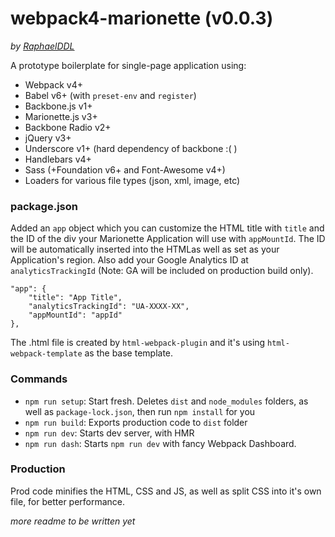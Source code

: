 # webpack4-marionette (v0.0.3)

_by [RaphaelDDL](http://raphaelddl.com)_

A prototype boilerplate for single-page application using:

- Webpack v4+
- Babel v6+ (with `preset-env` and `register`)
- Backbone.js v1+
- Marionette.js v3+
- Backbone Radio v2+
- jQuery v3+
- Underscore v1+ (hard dependency of backbone :( )
- Handlebars v4+
- Sass (+Foundation v6+ and Font-Awesome v4+)
- Loaders for various file types (json, xml, image, etc)

### package.json

Added an `app` object which you can customize the HTML title with `title` and the ID of the div your Marionette Application will use with `appMountId`. The ID will be automatically inserted into the HTMLas well as set as your Application's region. Also add your Google Analytics ID at `analyticsTrackingId` (Note: GA will be included on production build only).

    "app": {
        "title": "App Title",
        "analyticsTrackingId": "UA-XXXX-XX",
        "appMountId": "appId"
    },


The .html file is created by `html-webpack-plugin` and it's using `html-webpack-template` as the base template.

### Commands

- `npm run setup`: Start fresh. Deletes `dist` and `node_modules` folders, as well as `package-lock.json`, then run `npm install` for you
-  `npm run build`: Exports production code to `dist` folder
-  `npm run dev`: Starts dev server, with HMR
-  `npm run dash`: Starts `npm run dev` with fancy Webpack Dashboard.


### Production

Prod code minifies the HTML, CSS and JS, as well as split CSS into it's own file, for better performance. 


_more readme to be written yet_

